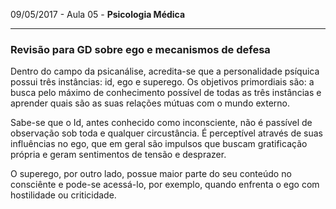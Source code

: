 09/05/2017 - Aula 05 - **Psicologia Médica**

---

### Revisão para GD sobre ego e mecanismos de defesa

Dentro do campo da psicanálise, acredita-se que a personalidade psíquica possui três instâncias: id, ego e superego. Os objetivos primordiais são: a busca pelo máximo de conhecimento possível de todas as três instâncias e aprender quais são as suas relações mútuas com o mundo externo.

Sabe-se que o Id, antes conhecido como inconsciente, não é passível de observação sob toda e qualquer circustância. É perceptível através de suas influências no ego, que em geral são impulsos que buscam gratificação própria e geram sentimentos de tensão e desprazer.

O superego, por outro lado, possue maior parte do seu conteúdo no consciênte e pode-se acessá-lo, por exemplo, quando enfrenta o ego com hostilidade ou criticidade. 



